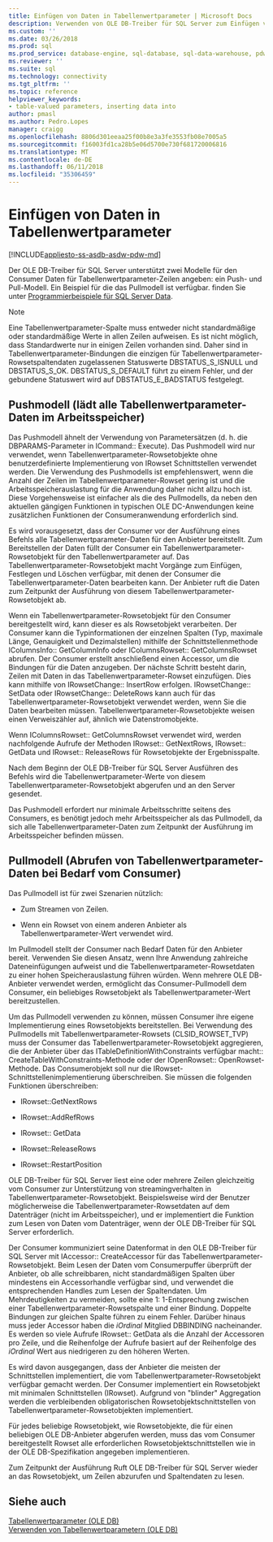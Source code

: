```yaml
---
title: Einfügen von Daten in Tabellenwertparameter | Microsoft Docs
description: Verwenden von OLE DB-Treiber für SQL Server zum Einfügen von Daten in Tabellenwertparameter
ms.custom: ''
ms.date: 03/26/2018
ms.prod: sql
ms.prod_service: database-engine, sql-database, sql-data-warehouse, pdw
ms.reviewer: ''
ms.suite: sql
ms.technology: connectivity
ms.tgt_pltfrm: ''
ms.topic: reference
helpviewer_keywords:
- table-valued parameters, inserting data into
author: pmasl
ms.author: Pedro.Lopes
manager: craigg
ms.openlocfilehash: 8806d301eeaa25f00b8e3a3fe3553fb08e7005a5
ms.sourcegitcommit: f16003fd1ca28b5e06d5700e730f681720006816
ms.translationtype: MT
ms.contentlocale: de-DE
ms.lasthandoff: 06/11/2018
ms.locfileid: "35306459"
---
```

# <a name="inserting-data-into-table-valued-parameters"></a>Einfügen von Daten in Tabellenwertparameter
[!INCLUDE[appliesto-ss-asdb-asdw-pdw-md](../../../includes/appliesto-ss-asdb-asdw-pdw-md.md)]

  Der OLE DB-Treiber für SQL Server unterstützt zwei Modelle für den Consumer Daten für Tabellenwertparameter-Zeilen angeben: ein Push- und Pull-Modell. Ein Beispiel für die das Pullmodell ist verfügbar. finden Sie unter [Programmierbeispiele für SQL Server Data](http://msftdpprodsamples.codeplex.com/).  
  
> [!NOTE]  
>  Eine Tabellenwertparameter-Spalte muss entweder nicht standardmäßige oder standardmäßige Werte in allen Zeilen aufweisen. Es ist nicht möglich, dass Standardwerte nur in einigen Zeilen vorhanden sind. Daher sind in Tabellenwertparameter-Bindungen die einzigen für Tabellenwertparameter-Rowsetspaltendaten zugelassenen Statuswerte DBSTATUS_S_ISNULL und DBSTATUS_S_OK. DBSTATUS_S_DEFAULT führt zu einem Fehler, und der gebundene Statuswert wird auf DBSTATUS_E_BADSTATUS festgelegt.  
  
## <a name="push-model-loads-all-table-valued-paremeter-data-in-memory"></a>Pushmodell (lädt alle Tabellenwertparameter-Daten im Arbeitsspeicher)  
 Das Pushmodell ähnelt der Verwendung von Parametersätzen (d. h. die DBPARAMS-Parameter in ICommand:: Execute). Das Pushmodell wird nur verwendet, wenn Tabellenwertparameter-Rowsetobjekte ohne benutzerdefinierte Implementierung von IRowset Schnittstellen verwendet werden. Die Verwendung des Pushmodells ist empfehlenswert, wenn die Anzahl der Zeilen im Tabellenwertparameter-Rowset gering ist und die Arbeitsspeicherauslastung für die Anwendung daher nicht allzu hoch ist. Diese Vorgehensweise ist einfacher als die des Pullmodells, da neben den aktuellen gängigen Funktionen in typischen OLE DC-Anwendungen keine zusätzlichen Funktionen der Consumeranwendung erforderlich sind.  
  
 Es wird vorausgesetzt, dass der Consumer vor der Ausführung eines Befehls alle Tabellenwertparameter-Daten für den Anbieter bereitstellt. Zum Bereitstellen der Daten füllt der Consumer ein Tabellenwertparameter-Rowsetobjekt für den Tabellenwertparameter auf. Das Tabellenwertparameter-Rowsetobjekt macht Vorgänge zum Einfügen, Festlegen und Löschen verfügbar, mit denen der Consumer die Tabellenwertparameter-Daten bearbeiten kann. Der Anbieter ruft die Daten zum Zeitpunkt der Ausführung von diesem Tabellenwertparameter-Rowsetobjekt ab.  
  
 Wenn ein Tabellenwertparameter-Rowsetobjekt für den Consumer bereitgestellt wird, kann dieser es als Rowsetobjekt verarbeiten. Der Consumer kann die Typinformationen der einzelnen Spalten (Typ, maximale Länge, Genauigkeit und Dezimalstellen) mithilfe der Schnittstellenmethode IColumnsInfo:: GetColumnInfo oder IColumnsRowset:: GetColumnsRowset abrufen. Der Consumer erstellt anschließend einen Accessor, um die Bindungen für die Daten anzugeben. Der nächste Schritt besteht darin, Zeilen mit Daten in das Tabellenwertparameter-Rowset einzufügen. Dies kann mithilfe von IRowsetChange:: InsertRow erfolgen. IRowsetChange:: SetData oder IRowsetChange:: DeleteRows kann auch für das Tabellenwertparameter-Rowsetobjekt verwendet werden, wenn Sie die Daten bearbeiten müssen. Tabellenwertparameter-Rowsetobjekte weisen einen Verweiszähler auf, ähnlich wie Datenstromobjekte.  
  
 Wenn IColumnsRowset:: GetColumnsRowset verwendet wird, werden nachfolgende Aufrufe der Methoden IRowset:: GetNextRows, IRowset:: GetData und IRowset:: ReleaseRows für Rowsetobjekte der Ergebnisspalte.  
  
 Nach dem Beginn der OLE DB-Treiber für SQL Server Ausführen des Befehls wird die Tabellenwertparameter-Werte von diesem Tabellenwertparameter-Rowsetobjekt abgerufen und an den Server gesendet.  
  
 Das Pushmodell erfordert nur minimale Arbeitsschritte seitens des Consumers, es benötigt jedoch mehr Arbeitsspeicher als das Pullmodell, da sich alle Tabellenwertparameter-Daten zum Zeitpunkt der Ausführung im Arbeitsspeicher befinden müssen.  
  
## <a name="pull-model-obtaining-table-valued-parameter-data-on-demand-from-the-consumer"></a>Pullmodell (Abrufen von Tabellenwertparameter-Daten bei Bedarf vom Consumer)  
 Das Pullmodell ist für zwei Szenarien nützlich:  
  
-   Zum Streamen von Zeilen.  
  
-   Wenn ein Rowset von einem anderen Anbieter als Tabellenwertparameter-Wert verwendet wird.  
  
 Im Pullmodell stellt der Consumer nach Bedarf Daten für den Anbieter bereit. Verwenden Sie diesen Ansatz, wenn Ihre Anwendung zahlreiche Dateneinfügungen aufweist und die Tabellenwertparameter-Rowsetdaten zu einer hohen Speicherauslastung führen würden. Wenn mehrere OLE DB-Anbieter verwendet werden, ermöglicht das Consumer-Pullmodell dem Consumer, ein beliebiges Rowsetobjekt als Tabellenwertparameter-Wert bereitzustellen.  
  
 Um das Pullmodell verwenden zu können, müssen Consumer ihre eigene Implementierung eines Rowsetobjekts bereitstellen. Bei Verwendung des Pullmodells mit Tabellenwertparameter-Rowsets (CLSID_ROWSET_TVP) muss der Consumer das Tabellenwertparameter-Rowsetobjekt aggregieren, die der Anbieter über das ITableDefinitionWithConstraints verfügbar macht:: CreateTableWithConstraints-Methode oder der IOpenRowset:: OpenRowset-Methode. Das Consumerobjekt soll nur die IRowset-Schnittstellenimplementierung überschreiben. Sie müssen die folgenden Funktionen überschreiben:  
  
-   IRowset::GetNextRows  
  
-   IRowset::AddRefRows  
  
-   IRowset:: GetData  
  
-   IRowset::ReleaseRows  
  
-   IRowset::RestartPosition  
  
 OLE DB-Treiber für SQL Server liest eine oder mehrere Zeilen gleichzeitig vom Consumer zur Unterstützung von streamingverhalten in Tabellenwertparameter-Rowsetobjekt. Beispielsweise wird der Benutzer möglicherweise die Tabellenwertparameter-Rowsetdaten auf dem Datenträger (nicht im Arbeitsspeicher), und er implementiert die Funktion zum Lesen von Daten vom Datenträger, wenn der OLE DB-Treiber für SQL Server erforderlich.  
  
 Der Consumer kommuniziert seine Datenformat in den OLE DB-Treiber für SQL Server mit IAccessor:: CreateAccessor für das Tabellenwertparameter-Rowsetobjekt. Beim Lesen der Daten vom Consumerpuffer überprüft der Anbieter, ob alle schreibbaren, nicht standardmäßigen Spalten über mindestens ein Accessorhandle verfügbar sind, und verwendet die entsprechenden Handles zum Lesen der Spaltendaten. Um Mehrdeutigkeiten zu vermeiden, sollte eine 1: 1-Entsprechung zwischen einer Tabellenwertparameter-Rowsetspalte und einer Bindung. Doppelte Bindungen zur gleichen Spalte führen zu einem Fehler. Darüber hinaus muss jeder Accessor haben die *iOrdinal* Mitglied DBBINDING nacheinander. Es werden so viele Aufrufe IRowset:: GetData als die Anzahl der Accessoren pro Zeile, und die Reihenfolge der Aufrufe basiert auf der Reihenfolge des *iOrdinal* Wert aus niedrigeren zu den höheren Werten.  
  
 Es wird davon ausgegangen, dass der Anbieter die meisten der Schnittstellen implementiert, die vom Tabellenwertparameter-Rowsetobjekt verfügbar gemacht werden. Der Consumer implementiert ein Rowsetobjekt mit minimalen Schnittstellen (IRowset). Aufgrund von "blinder" Aggregation werden die verbleibenden obligatorischen Rowsetobjektschnittstellen von Tabellenwertparameter-Rowsetobjekten implementiert.  
  
 Für jedes beliebige Rowsetobjekt, wie Rowsetobjekte, die für einen beliebigen OLE DB-Anbieter abgerufen werden, muss das vom Consumer bereitgestellt Rowset alle erforderlichen Rowsetobjektschnittstellen wie in der OLE DB-Spezifikation angegeben implementieren.  
  
 Zum Zeitpunkt der Ausführung Ruft OLE DB-Treiber für SQL Server wieder an das Rowsetobjekt, um Zeilen abzurufen und Spaltendaten zu lesen.  
  
## <a name="see-also"></a>Siehe auch  
 [Tabellenwertparameter &#40;OLE DB&#41;](../../oledb/ole-db-table-valued-parameters/table-valued-parameters-ole-db.md)   
 [Verwenden von Tabellenwertparametern &#40;OLE DB&#41;](../../oledb/ole-db-how-to/use-table-valued-parameters-ole-db.md)  
  
  
